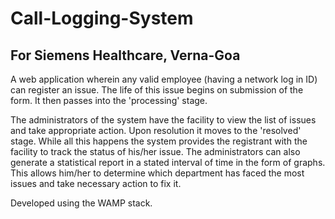 # Call-Logging-System

## For Siemens Healthcare, Verna-Goa
A web application wherein any valid employee (having a network log in ID) can register an issue. The life of this issue begins on submission of the form. It then passes into the 'processing' stage.  
  
The administrators of the system have the facility to view the list of issues and take appropriate action. Upon resolution it moves to the 'resolved' stage. While all this happens the system provides the registrant with the facility to track the status of his/her issue.  The administrators can also generate a statistical report in a stated interval of time in the form of graphs. This allows him/her to determine which department has faced the most issues and take necessary action to fix it.   
  
Developed using the WAMP stack.
